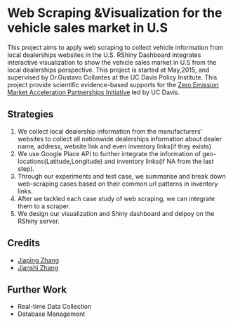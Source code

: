 # Web Scraping &Visualization for the vehicle sales market in U.S

This project aims to apply web scraping to collect vehicle information from local dealerships websites in the U.S. RShiny Dashboard
integrates interactive visualization to show the vehicle sales market in U.S from the local dealerships perspective. This project is
started at May,2015, and supervised by Dr.Gustavo Collantes at the UC Davis Policy Institute. This project provide scientific evidence-based 
supports for the [Zero Emission Market Acceleration Partnerships Initiative](http://zeroemissionmap.ucdavis.edu/) led by UC Davis. 

## Strategies

1. We collect local dealership information from the manufacturers' websites to collect all nationwide dealerships information about dealer name, address, website
link and even inventory links(if they exists)
2. We use Google Place API to further integrate the information of geo-locations(Latitude,Longitude) and inventory links(if NA from the last step).
3. Through our experiments and test case, we summarise and break down web-scraping cases based on their common url patterns in inventory links.
4. After we tackled each case study of web scraping, we can integrate them to a scraper.
5. We design our visualization and Shiny dashboard and delpoy on the RShiny server.

## Credits

+ [Jiaping Zhang](https://github.com/jpzhangvincent)
+ [Jianshi Zhang](https://github.com/JaneJianshi)

## Further Work

- Real-time Data Collection
- Database Management

